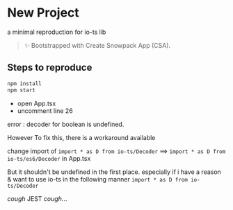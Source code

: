 # New Project

 a minimal reproduction for io-ts lib

> ✨ Bootstrapped with Create Snowpack App (CSA).

## Steps to reproduce

```bash
npm install
npm start
```

- open App.tsx
- uncomment line 26

error : decoder for boolean is undefined.

However To fix this, there is a workaround available

change import of `import * as D from io-ts/Decoder` ==> `import * as D from io-ts/es6/Decoder` in App.tsx

But it shouldn't be undefined in the first place. especially if i have a reason & want to use io-ts in the following manner
`import * as D from io-ts/Decoder`

*cough* JEST *cough*...

